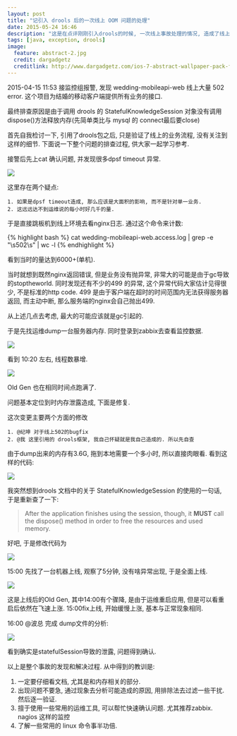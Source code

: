 ```yaml
---
layout: post
title: "记引入 drools 后的一次线上 OOM 问题的处理"
date: 2015-05-24 16:46
description: "这是在点评刚刚引入drools的时候, 一次线上事故处理的情况, 造成了线上结婚移动端接口的 OOM"
tags: [java, exception, drools]
image:
  feature: abstract-2.jpg
  credit: dargadgetz
  creditlink: http://www.dargadgetz.com/ios-7-abstract-wallpaper-pack-for-iphone-5-and-ipod-touch-retina/
---
```


2015-04-15 11:53 接监控组报警, 发现 wedding-mobileapi-web 线上大量 502 error.
这个项目为结婚的移动客户端提供所有业务的接口.

最终排查原因是由于调用 drools 的 StatefulKnowledgeSession 对象没有调用dispose()方法释放内存(先简单类比与 mysql 的 connect最后要close)

首先自我检讨一下, 引用了drools包之后, 只是验证了线上的业务流程, 没有关注到这样的细节. 
下面说一下整个问题的排查过程, 供大家一起学习参考.

接警后先上cat 确认问题, 并发现很多dpsf timeout 异常.

<img src="{{ site.cdn }}/files/2015/05/drools-01.png">

这里存在两个疑点: 

    1. 如果是dpsf timeout造成, 那么应该是大面积的影响, 而不是针对单一业务.
    2. 这远远达不到运维说的每小时好几千的量.

于是直接跳板机到线上环境去看nginx日志.
通过这个命令来计数: 

{% highlight bash %}
cat wedding-mobileapi-web.access.log | grep -e "\s502\s" | wc -l
{% endhighlight %}

看到当时的量达到6000+(单机).

当时就想到既然nginx返回错误, 但是业务没有抛异常, 非常大的可能是由于gc导致的stoptheworld.
同时发现还有不少的499 的异常, 这个异常代码大家估计见得很少, 不是标准的http code.
499 是由于客户端在超时的时间范围内无法获得服务器返回, 而主动中断, 那么服务端的nginx会自己抛出499.

从上述几点去考虑, 最大的可能应该就是gc引起的.

于是先找运维dump一台服务器内存. 同时登录到zabbix去查看监控数据.

<img src="{{ site.cdn }}/files/2015/05/drools-02.png">

看到 10:20 左右, 线程数暴增.

<img src="{{ site.cdn }}/files/2015/05/drools-03.png">

Old Gen 也在相同时间点跑满了.

问题基本定位到时内存泄露造成, 下面是修复.

这次变更主要两个方面的修改

    1. @纪坤 对于线上502的bugfix
    2. @我 这里引用的 drools框架, 我自己怀疑就是我自己造成的. 所以先自查

由于dump出来的内存有3.6G, 拖到本地需要一个多小时, 所以直接肉眼看.
看到这样的代码:

<img src="{{ site.cdn }}/files/2015/05/drools-04.png">

我突然想到drools 文档中的关于 StatefulKnowledgeSession 的使用的一句话, 于是重新查了一下:

> After the application finishes using the session, though, it **MUST** call the dispose() method in order to free the resources and used memory.

好吧, 于是修改代码为

<img src="{{ site.cdn }}/files/2015/05/drools-05.png">

15:00 先找了一台机器上线, 观察了5分钟, 没有啥异常出现, 于是全面上线.

<img src="{{ site.cdn }}/files/2015/05/drools-06.png">

这是上线后的Old Gen, 其中14:00有个骤降, 是由于运维重启应用, 但是可以看重启后依然在飞速上涨. 15:00fix上线, 开始缓慢上涨, 基本与正常现象相同.

16:00 @波总 完成 dump文件的分析:

<img src="{{ site.cdn }}/files/2015/05/drools-07.png">

看到确实是statefulSession导致的泄露, 问题得到确认.

以上是整个事故的发现和解决过程. 从中得到的教训是: 

1. 一定要仔细看文档, 尤其是和内存相关的部分.
2. 出现问题不要急, 通过现象去分析可能造成的原因, 用排除法去过滤一些干扰. 然后逐一验证.
3. 擅于使用一些常用的运维工具, 可以帮忙快速确认问题. 尤其推荐zabbix. nagios 这样的监控
4. 了解一些常用的 linux 命令事半功倍.